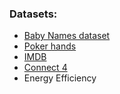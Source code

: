 ### Datasets:

- [Baby Names dataset](http://archive.ics.uci.edu/ml/datasets/Gender+by+Name)
- [Poker hands](http://archive.ics.uci.edu/ml/datasets/Poker+Hand)
- [IMDB](http://ai.stanford.edu/~amaas/data/sentiment/)
- [Connect 4](https://archive.ics.uci.edu/ml/datasets/Connect-4)
- Energy Efficiency